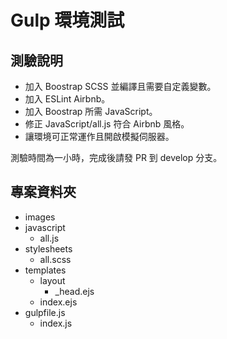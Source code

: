 # Gulp 環境測試

## 測驗說明

- 加入 Boostrap SCSS 並編譯且需要自定義變數。
- 加入 ESLint Airbnb。
- 加入 Boostrap 所需 JavaScript。
- 修正 JavaScript/all.js 符合 Airbnb 風格。
- 讓環境可正常運作且開啟模擬伺服器。

測驗時間為一小時，完成後請發 PR 到 develop 分支。

## 專案資料夾

- images
- javascript
  - all.js
- stylesheets
  - all.scss
- templates
  - layout
    - _head.ejs
  - index.ejs
- gulpfile.js
  - index.js
